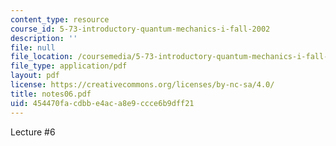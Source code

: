 ```yaml
---
content_type: resource
course_id: 5-73-introductory-quantum-mechanics-i-fall-2002
description: ''
file: null
file_location: /coursemedia/5-73-introductory-quantum-mechanics-i-fall-2002/454470facdbbe4aca8e9ccce6b9dff21_notes06.pdf
file_type: application/pdf
layout: pdf
license: https://creativecommons.org/licenses/by-nc-sa/4.0/
title: notes06.pdf
uid: 454470fa-cdbb-e4ac-a8e9-ccce6b9dff21
---
```

Lecture #6